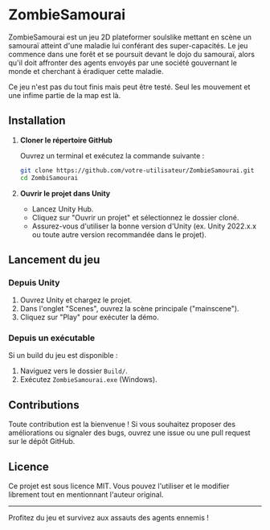 # ZombieSamourai

ZombieSamourai est un jeu 2D plateformer soulslike mettant en scène un samouraï atteint d'une maladie lui conférant des super-capacités. Le jeu commence dans une forêt et se poursuit devant le dojo du samouraï, alors qu'il doit affronter des agents envoyés par une société gouvernant le monde et cherchant à éradiquer cette maladie.

Ce jeu n'est pas du tout finis mais peut être testé. Seul les mouvement et une infime partie de la map est là.

## Installation

1. **Cloner le répertoire GitHub**

   Ouvrez un terminal et exécutez la commande suivante :

   ```sh
   git clone https://github.com/votre-utilisateur/ZombieSamourai.git
   cd ZombiSamourai
   ```

2. **Ouvrir le projet dans Unity**

   - Lancez Unity Hub.
   - Cliquez sur "Ouvrir un projet" et sélectionnez le dossier cloné.
   - Assurez-vous d'utiliser la bonne version d'Unity (ex. Unity 2022.x.x ou toute autre version recommandée dans le projet).

## Lancement du jeu

### Depuis Unity

1. Ouvrez Unity et chargez le projet.
2. Dans l'onglet "Scenes", ouvrez la scène principale ("mainscene").
3. Cliquez sur "Play" pour exécuter la démo.

### Depuis un exécutable

Si un build du jeu est disponible :

1. Naviguez vers le dossier `Build/`.
2. Exécutez `ZombieSamourai.exe` (Windows).

## Contributions

Toute contribution est la bienvenue ! Si vous souhaitez proposer des améliorations ou signaler des bugs, ouvrez une issue ou une pull request sur le dépôt GitHub.

## Licence

Ce projet est sous licence MIT. Vous pouvez l'utiliser et le modifier librement tout en mentionnant l'auteur original.

---

Profitez du jeu et survivez aux assauts des agents ennemis !

